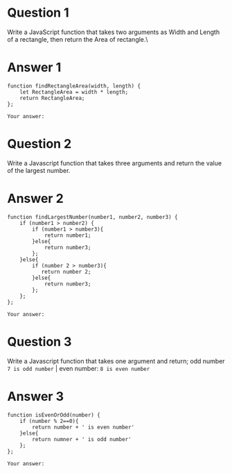 # Question 1

Write a JavaScript function that takes two arguments as Width and Length of a rectangle, then return the Area of rectangle.\

# Answer 1

```
function findRectangleArea(width, length) {
    let RectangleArea = width * length;
    return RectangleArea;
};
```

```
Your answer:
```

# Question 2

Write a Javascript function that takes three arguments and return the value of the largest number.

# Answer 2

```
function findLargestNumber(number1, number2, number3) {
    if (number1 > number2) {
        if (number1 > number3){
            return number1;
        }else{
            return number3;
        };
    }else{
        if (number 2 > number3){
           return number 2;
        }else{
            return number3;
        };
    };
};
```

```
Your answer:
```

# Question 3

Write a Javascript function that takes one argument and return;
odd number `7 is odd number` | even number: `8 is even number`

# Answer 3

```
function isEvenOrOdd(number) {
    if (number % 2==0){
        return number + ' is even number'
    }else{
        return numner + ' is odd number'
    };
};    

```

```
Your answer:
```

